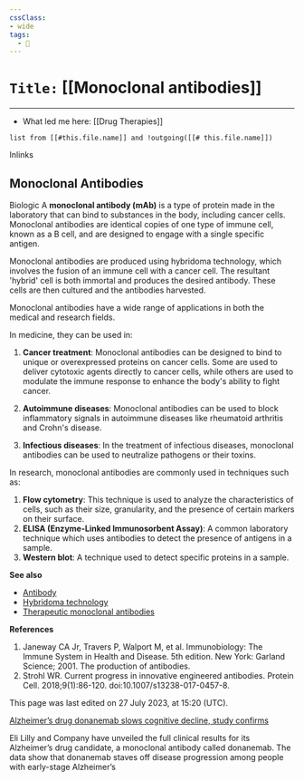 ```yaml
---
cssClass:
- wide
tags:
  - 🧪
---
```


# `Title:` [[Monoclonal antibodies]]
--- 

- What led me here: [[Drug Therapies]]

```dataview 
list from [[#this.file.name]] and !outgoing([[# this.file.name]]) 
```

Inlinks
## Monoclonal Antibodies
Biologic 
A **monoclonal antibody (mAb)** is a type of protein made in the laboratory that can bind to substances in the body, including cancer cells. Monoclonal antibodies are identical copies of one type of immune cell, known as a B cell, and are designed to engage with a single specific antigen.

Monoclonal antibodies are produced using hybridoma technology, which involves the fusion of an immune cell with a cancer cell. The resultant 'hybrid' cell is both immortal and produces the desired antibody. These cells are then cultured and the antibodies harvested.

Monoclonal antibodies have a wide range of applications in both the medical and research fields. 

In medicine, they can be used in:
1. **Cancer treatment**: Monoclonal antibodies can be designed to bind to unique or overexpressed proteins on cancer cells. Some are used to deliver cytotoxic agents directly to cancer cells, while others are used to modulate the immune response to enhance the body's ability to fight cancer.

2. **Autoimmune diseases**: Monoclonal antibodies can be used to block inflammatory signals in autoimmune diseases like rheumatoid arthritis and Crohn's disease.

3. **Infectious diseases**: In the treatment of infectious diseases, monoclonal antibodies can be used to neutralize pathogens or their toxins.

In research, monoclonal antibodies are commonly used in techniques such as:
1. **Flow cytometry**: This technique is used to analyze the characteristics of cells, such as their size, granularity, and the presence of certain markers on their surface.
2. **ELISA (Enzyme-Linked Immunosorbent Assay)**: A common laboratory technique which uses antibodies to detect the presence of antigens in a sample.
3. **Western blot**: A technique used to detect specific proteins in a sample.

**See also**
- [Antibody](https://en.wikipedia.org/wiki/Antibody)
- [Hybridoma technology](https://en.wikipedia.org/wiki/Hybridoma_technology)
- [Therapeutic monoclonal antibodies](https://en.wikipedia.org/wiki/Therapeutic_monoclonal_antibodies)

**References**
1. Janeway CA Jr, Travers P, Walport M, et al. Immunobiology: The Immune System in Health and Disease. 5th edition. New York: Garland Science; 2001. The production of antibodies.
2. Strohl WR. Current progress in innovative engineered antibodies. Protein Cell. 2018;9(1):86-120. doi:10.1007/s13238-017-0457-8.


This page was last edited on 27 July 2023, at 15:20 (UTC).

[Alzheimer’s drug donanemab slows cognitive decline, study confirms](https://app.connect.discoveracs.org/e/er?s=341921710&lid=31696&elqTrackId=0faabc4e06224a4e9da074c6d66387f0&elq=aa5c60d900e7432a9d9402e06658734f&elqaid=9419&elqat=1 "Alzheimer’s drug donanemab slows cognitive decline, study confirms")

Eli Lilly and Company have unveiled the full clinical results for its Alzheimer’s drug candidate, a monoclonal antibody called donanemab. The data show that donanemab staves off disease progression among people with early-stage Alzheimer’s